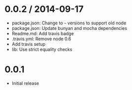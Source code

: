 
0.0.2 / 2014-09-17
==================

  * package.json: Change to `~` versions to support old node
  * package.json: Update bunyan and mocha dependencies
  * Readme.md: Add travis badge
  * .travis.yml: Remove node 0.6
  * Add travis setup
  * lib: Use strict equality checks

# 0.0.1

  * Initial release